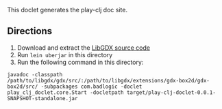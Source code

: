 This doclet generates the play-clj doc site.

## Directions

1. Download and extract the [LibGDX source code](https://github.com/libgdx/libgdx/releases)
2. Run `lein uberjar` in this directory
3. Run the following command in this directory:

`javadoc -classpath /path/to/libgdx/gdx/src/:/path/to/libgdx/extensions/gdx-box2d/gdx-box2d/src/ -subpackages com.badlogic -doclet play_clj_doclet.core.Start -docletpath target/play-clj-doclet-0.0.1-SNAPSHOT-standalone.jar`
